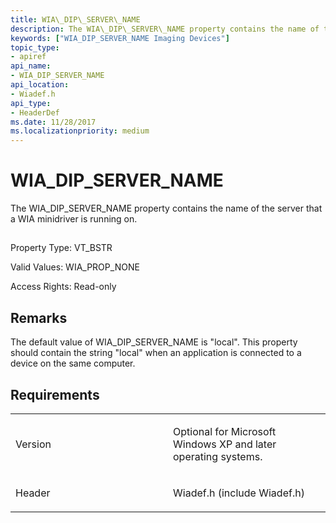 ```yaml
---
title: WIA\_DIP\_SERVER\_NAME
description: The WIA\_DIP\_SERVER\_NAME property contains the name of the server that a WIA minidriver is running on.
keywords: ["WIA_DIP_SERVER_NAME Imaging Devices"]
topic_type:
- apiref
api_name:
- WIA_DIP_SERVER_NAME
api_location:
- Wiadef.h
api_type:
- HeaderDef
ms.date: 11/28/2017
ms.localizationpriority: medium
---
```


# WIA\_DIP\_SERVER\_NAME


The WIA\_DIP\_SERVER\_NAME property contains the name of the server that a WIA minidriver is running on.

## <span id="ddk_wia_dip_server_name_si"></span><span id="DDK_WIA_DIP_SERVER_NAME_SI"></span>


Property Type: VT\_BSTR

Valid Values: WIA\_PROP\_NONE

Access Rights: Read-only

## Remarks

The default value of WIA\_DIP\_SERVER\_NAME is "local". This property should contain the string "local" when an application is connected to a device on the same computer.

## Requirements

<table>
<colgroup>
<col width="50%" />
<col width="50%" />
</colgroup>
<tbody>
<tr class="odd">
<td><p>Version</p></td>
<td><p>Optional for Microsoft Windows XP and later operating systems.</p></td>
</tr>
<tr class="even">
<td><p>Header</p></td>
<td>Wiadef.h (include Wiadef.h)</td>
</tr>
</tbody>
</table>

 

 






